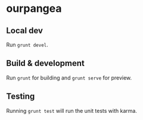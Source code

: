 # ourpangea

## Local dev

Run `grunt devel`.

## Build & development

Run `grunt` for building and `grunt serve` for preview.

## Testing

Running `grunt test` will run the unit tests with karma.
